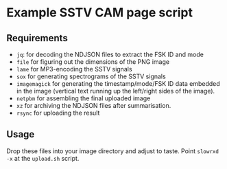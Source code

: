 Example SSTV CAM page script
============================

Requirements
------------

- `jq`: for decoding the NDJSON files to extract the FSK ID and mode
- `file` for figuring out the dimensions of the PNG image
- `lame` for MP3-encoding the SSTV signals
- `sox` for generating spectrograms of the SSTV signals
- `imagemagick` for generating the timestamp/mode/FSK ID data embedded in the
  image (vertical text running up the left/right sides of the image).
- `netpbm` for assembling the final uploaded image
- `xz` for archiving the NDJSON files after summarisation.
- `rsync` for uploading the result

Usage
-----

Drop these files into your image directory and adjust to taste.  Point
`slowrxd -x` at the `upload.sh` script.
